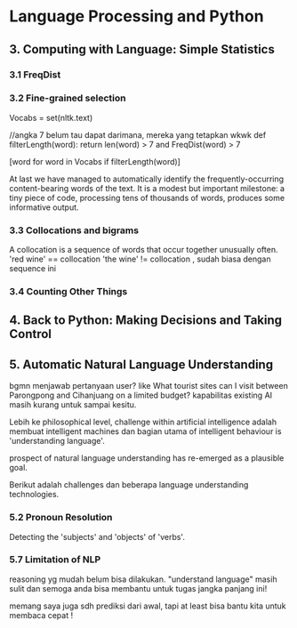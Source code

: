 # Language Processing and Python
## 3. Computing with Language: Simple Statistics
### 3.1 FreqDist
### 3.2 Fine-grained selection
Vocabs = set(nltk.text)

//angka 7 belum tau dapat darimana, mereka yang tetapkan wkwk
def filterLength(word):
	return len(word) > 7 and FreqDist(word) > 7

[word for word in Vocabs if filterLength(word)]

At last we have managed to automatically identify the frequently-occurring content-bearing words of the text. It is a modest but important milestone: a tiny piece of code, processing tens of thousands of words, produces some informative output.

### 3.3 Collocations and bigrams

A collocation is a sequence of words that occur together unusually often.
'red wine' == collocation
'the wine' != collocation , sudah biasa dengan sequence ini

### 3.4 Counting Other Things

## 4. Back to Python: Making Decisions and Taking Control

## 5. Automatic Natural Language Understanding
bgmn menjawab pertanyaan user? like
What tourist sites can I visit between Parongpong and Cihanjuang on a limited budget?
kapabilitas existing AI masih kurang untuk sampai kesitu. 

Lebih ke philosophical level, challenge within artificial intelligence adalah membuat intelligent machines dan bagian utama of intelligent behaviour is 'understanding language'. 

prospect of natural language understanding has re-emerged as a plausible goal. 

Berikut adalah challenges dan beberapa language understanding technologies.


### 5.2 Pronoun Resolution
Detecting the 'subjects' and 'objects' of 'verbs'.


### 5.7 Limitation of NLP

reasoning yg mudah belum bisa dilakukan.
"understand language" masih sulit dan semoga anda bisa membantu untuk tugas jangka panjang ini!

memang saya juga sdh prediksi dari awal, tapi at least bisa bantu kita untuk membaca cepat !
